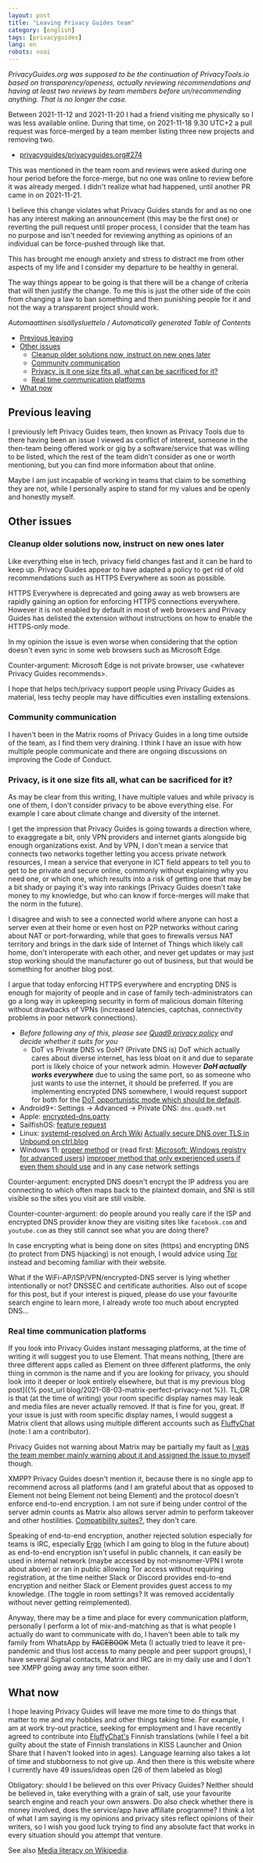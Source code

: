 ```yaml
---
layout: post
title: "Leaving Privacy Guides team"
category: [english]
tags: [privacyguides]
lang: en
robots: noai
---
```


_PrivacyGuides.org was supposed to be the continuation of PrivacyTools.io based
on transparency/openess, actually reviewing recommendations and having at least
two reviews by team members before un/recommending anything. That is no longer
the case._

Between 2021-11-12 and 2021-11-20 I had a friend visiting me physically so I was
less available online. During that time, on 2021-11-18 9.30 UTC+2 a pull request
was force-merged by a team member listing three new projects and removing two.

- [privacyguides/privacyguides.org#274](https://github.com/privacyguides/privacyguides.org/pull/274)

This was mentioned in the team room and reviews were asked during one hour
period before the force-merge, but no one was online to review before it was
already merged. I didn't realize what had happened, until another PR came in on
2021-11-21.

I believe this change violates what Privacy Guides stands for and as no one has
any interest making an announcement (this may be the first one) or reverting the
pull request until proper process, I consider that the team has no purpose and
isn't needed for reviewing anything as opinions of an individual can be
force-pushed through like that.

This has brought me enough anxiety and stress to distract me from other aspects
of my life and I consider my departure to be healthy in general.

The way things appear to be going is that there will be a change of criteria
that will then justify the change. To me this is just the other side of the coin
from changing a law to ban something and then punishing people for it and not
the way a transparent project should work.

<!-- editorconfig-checker-disable -->
<!-- prettier-ignore-start -->

<!-- START doctoc generated TOC please keep comment here to allow auto update -->
<!-- DON'T EDIT THIS SECTION, INSTEAD RE-RUN doctoc TO UPDATE -->
<em lang="fi">Automaattinen sisällysluettelo</em> / <em lang="en">Automatically generated Table of Contents</em>

- [Previous leaving](#previous-leaving)
- [Other issues](#other-issues)
  - [Cleanup older solutions now, instruct on new ones later](#cleanup-older-solutions-now-instruct-on-new-ones-later)
  - [Community communication](#community-communication)
  - [Privacy, is it one size fits all, what can be sacrificed for it?](#privacy-is-it-one-size-fits-all-what-can-be-sacrificed-for-it)
  - [Real time communication platforms](#real-time-communication-platforms)
- [What now](#what-now)

<!-- END doctoc generated TOC please keep comment here to allow auto update -->

<!-- prettier-ignore-end -->
<!-- editorconfig-checker-enable -->

## Previous leaving

I previously left Privacy Guides team, then known as Privacy Tools due to there
having been an issue I viewed as conflict of interest, someone in the then-team
being offered work or gig by a software/service that was willing to be listed,
which the rest of the team didn't consider as one or worth mentioning, but you
can find more information about that online.

Maybe I am just incapable of working in teams that claim to be something they
are not, while I personally aspire to stand for my values and be openly and
honestly myself.

## Other issues

### Cleanup older solutions now, instruct on new ones later

Like everything else in tech, privacy field changes fast and it can be hard to
keep up. Privacy Guides appear to have adapted a policy to get rid of old
recommendations such as HTTPS Everywhere as soon as possible.

HTTPS Everywhere is deprecated and going away as web browsers are rapidly
gaining an option for enforcing HTTPS connections everywhere. However it is not
enabled by default in most of web browsers and Privacy Guides has delisted the
extension without instructions on how to enable the HTTPS-only mode.

In my opinion the issue is even worse when considering that the option doesn't
even sync in some web browsers such as Microsoft Edge.

Counter-argument: Microsoft Edge is not private browser, use \<whatever Privacy
Guides recommends\>.

I hope that helps tech/privacy support people using Privacy Guides as material,
less techy people may have difficulties even installing extensions.

### Community communication

I haven't been in the Matrix rooms of Privacy Guides in a long time outside of
the team, as I find them very draining. I think I have an issue with how
multiple people communicate and there are ongoing discussions on improving the
Code of Conduct.

### Privacy, is it one size fits all, what can be sacrificed for it?

As may be clear from this writing, I have multiple values and while privacy is
one of them, I don't consider privacy to be above everything else. For example I
care about climate change and diversity of the internet.

I get the impression that Privacy Guides is going towards a direction where, to
exaggregate a bit, only VPN providers and internet giants alongside big enough
organizations exist. And by VPN, I don't mean a service that connects two
networks together letting you access private network resources, I mean a service
that everyone in ICT field appears to tell you to get to be private and secure
online, commonly without explaining why you need one, or which one, which
results into a risk of getting one that may be a bit shady or paying it's way
into rankings (Privacy Guides doesn't take money to my knowledge, but who can
know if force-merges will make that the norm in the future).

I disagree and wish to see a connected world where anyone can host a server even
at their home or even host on P2P networks without caring about NAT or
port-forwarding, while that goes to firewalls versus NAT territory and brings in
the dark side of Internet of Things which likely call home, don't interoperate
with each other, and never get updates or may just stop working should the
manufacturer go out of business, but that would be something for another blog
post.

I argue that today enforcing HTTPS everywhere and encrypting DNS is enough for
majority of people and in case of family tech-administrators can go a long way
in upkeeping security in form of malicious domain filtering without drawbacks of
VPNs (increased latencies, captchas, connectivity problems in poor network
connections).

- _Before following any of this, please see
  [Quad9 privacy policy](https://quad9.net/service/privacy/) and decide whether
  it suits for you_
  - DoT vs Private DNS vs DoH? (Private DNS is) DoT which actually cares about
    diverse internet, has less bloat on it and due to separate port is likely
    choice of your network admin. However **_DoH actually works everywhere_**
    due to using the same port, so as someone who just wants to use the
    internet, it should be preferred. If you are implementing encrypted DNS
    somewhere, I would request support for both for the
    [DoT opportunistic mode which should be default](https://datatracker.ietf.org/doc/html/rfc8310#section-5).
- Android9+: Settings -> Advanced -> Private DNS: `dns.quad9.net`
- Apple: [encrypted-dns.party](https://encrypted-dns.party/)
- SailfishOS:
  [feature request](https://forum.sailfishos.org/t/support-doh-for-sailfish/3616?u=mikaela)
- Linux:
  [systemd-resolved on Arch Wiki](https://wiki.archlinux.org/title/Systemd-resolved#DNS_over_TLS)
  [Actually secure DNS over TLS in Unbound on ctrl.blog](https://www.ctrl.blog/entry/unbound-tls-forwarding.html)
- Windows 11:
  [proper method](https://docs.microsoft.com/windows-server/networking/dns/doh-client-support)
  or (read first:
  [Microsoft: Windows registry for advanced users](https://docs.microsoft.com/troubleshoot/windows-server/performance/windows-registry-advanced-users))
  [improper method that only experienced users if even them should use](https://gitea.blesmrt.net/mikaela/shell-things/src/branch/master/Windows/DoH/DohWellKnownServers.reg)
  and in any case network settings

Counter-argument: encrypted DNS doesn't encrypt the IP address you are
connecting to which often maps back to the plaintext domain, and SNI is still
visible so the sites you visit are still visible.

Counter-counter-argument: do people around you really care if the ISP and
encrypted DNS provider know they are visiting sites like `facebook.com` and
`youtube.com` as they still cannot see what you are doing there?

In case encrypting what is being done on sites (https) and encrypting DNS (to
protect from DNS hijacking) is not enough, I would advice using
[Tor](https://torproject.org/) instead and becoming familiar with their website.

What if the WiFi-AP/ISP/VPN/encrypted-DNS server is lying whether intentionally
or not? DNSSEC and certificate authorities. Also out of scope for this post, but
if your interest is piqued, please do use your favourite search engine to learn
more, I already wrote too much about encrypted DNS...

### Real time communication platforms

If you look into Privacy Guides instant messaging platforms, at the time of
writing it will suggest you to use Element. That means nothing, [there are three
different apps called as Element on three different platforms, the only thing in
common is the name and if you are looking for privacy, you should look into it
deeper or look entirely elsewhere, but that is my previous blog
post]({% post_url blog/2021-08-03-matrix-perfect-privacy-not %}). TL;DR is that
(at the time of writing) your room specific display names may leak and media
files are never actually removed. If that is fine for you, great. If your issue
is just with room specific display names, I would suggest a Matrix client that
allows using multiple different accounts such as
[FluffyChat](https://fluffychat.im/) (note: I am a contributor).

Privacy Guides not warning about Matrix may be partially my fault as
[I was the team member mainly warning about it and assigned the issue to myself](https://github.com/privacyguides/privacyguides.org/issues/50)
though.

XMPP? Privacy Guides doesn't mention it, because there is no single app to
recommend across all platforms (and I am grateful about that as opposed to
Element not being Element not being Element) and the protocol doesn't enforce
end-to-end encryption. I am not sure if being under control of the server admin
counts as Matrix also allows server admin to perform takeover and other
hostilities.
[Compatibility suites?](https://xmpp.org/about/myths/#everybody-implements-different-incompatible-extensions),
they don't care.

Speaking of end-to-end encryption, another rejected solution especially for
teams is IRC, especially [Ergo](https://ergo.chat/) (which I am going to blog in
the future about) as end-to-end encryption isn't useful in public channels, it
can easily be used in internal network (maybe accessed by not-misnomer-VPN I
wrote about above) or ran in public allowing Tor access without requiring
registration, at the time neither Slack or Discord provides end-to-end
encryption and neither Slack or Element provides guest access to my knowledge.
(The toggle in room settings? It was removed accidentally without never getting
reimplemented).

Anyway, there may be a time and place for every communication platform,
personally I perform a lot of mix-and-matching as that is what people I actually
do want to communicate with do, I haven't been able to talk my family from
WhatsApp by <s>FACEBOOK</s> Meta (I actually tried to leave it pre-pandemic and
thus lost access to many people and peer support groups), I have several Signal
contacts, Matrix and IRC are in my daily use and I don't see XMPP going away any
time soon either.

## What now

I hope leaving Privacy Guides will leave me more time to do things that matter
to me and my hobbies and other things taking time. For example, I am at work
try-out practice, seeking for employment and I have recently agreed to
contribute into [FluffyChat's](https://fluffychat.im/) Finnish translations
(while I feel a bit guilty about the state of Finnish translations in KISS
Launcher and Onion Share that I haven't looked into in ages). Language learning
also takes a lot of time and stubborness to not give up. And then there is this
website where I currently have 49 issues/ideas open (26 of them labeled as blog)

Obligatory: should I be believed on this over Privacy Guides? Neither should be
believed in, take everything with a grain of salt, use your favourite search
engine and reach your own answers. Do also check whether there is money
involved, does the service/app have affiliate programme? I think a lot of what I
am saying is my opinions and privacy sites reflect opinions of their writers, so
I wish you good luck trying to find any absolute fact that works in every
situation should you attempt that venture.

See also
[Media literacy on Wikipedia](https://en.wikipedia.org/wiki/Media_literacy).
